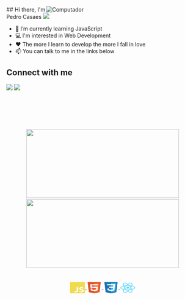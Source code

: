 <img src="https://raw.githubusercontent.com/MicaelliMedeiros/micaellimedeiros/master/image/computer-illustration.png" min-width="400px" max-width="400px" width="400px" align="right" alt="Computador">
## Hi there, I'm Pedro Casaes <img src="https://github.com/TheDudeThatCode/TheDudeThatCode/blob/master/Assets/Hi.gif" width="29px">

- 📖 I’m currently learning JavaScript
- 💻 I'm interested in Web Development 
- ❤ The more I learn to develop the more I fall in love
- 📫 You can talk to me in the links below

## Connect with me

<a href="mailto:pcs_pedro@hotmail.com"><img src="https://img.shields.io/badge/Microsoft_Outlook-0078D4?style=for-the-badge&logo=microsoft-outlook&logoColor=white"></a>
<a href="https://www.linkedin.com/in/pedrocasaes/" target="_blank"><img src="https://img.shields.io/badge/LinkedIn-0077B5?style=for-the-badge&logo=linkedin&logoColor=white"></a>
<br><br><br><br><br>

<div align="center" style="display: inline_block"><br>
  <a href="https://github.com/PedroCasaes">
  <img height="180em" width="400" src="https://github-readme-stats.vercel.app/api?username=PedroCasaes&show_icons=true&theme=onedark&include_all_commits=true&count_private=true"/>
  <img height="180em" width="400" src="https://github-readme-stats.vercel.app/api/top-langs/?username=PedroCasaes&layout=compact&langs_count=7&theme=onedark"/>
</div>
<br>
<br>	
<div align="center" style="display: inline_block">
  <img align="center" alt="Pedro-Js" height="30" width="40" src="https://raw.githubusercontent.com/devicons/devicon/master/icons/javascript/javascript-plain.svg">
  <img align="center" alt="Pedro-HTML" height="30" width="40" src="https://raw.githubusercontent.com/devicons/devicon/master/icons/html5/html5-original.svg">
  <img align="center" alt="Pedro-CSS" height="30" width="40" src="https://raw.githubusercontent.com/devicons/devicon/master/icons/css3/css3-original.svg">
  <img align="center" alt="Pedro-React" height="30" width="40" src="https://raw.githubusercontent.com/devicons/devicon/master/icons/react/react-original.svg">
</div>
